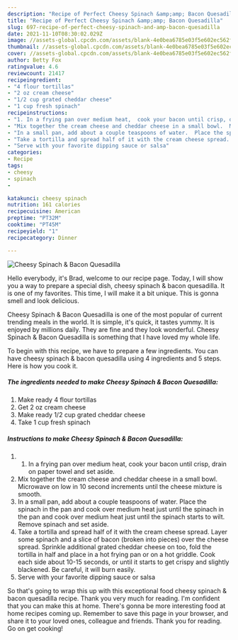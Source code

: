```yaml
---
description: "Recipe of Perfect Cheesy Spinach &amp;amp; Bacon Quesadilla"
title: "Recipe of Perfect Cheesy Spinach &amp;amp; Bacon Quesadilla"
slug: 697-recipe-of-perfect-cheesy-spinach-and-amp-bacon-quesadilla
date: 2021-11-10T08:30:02.029Z
image: //assets-global.cpcdn.com/assets/blank-4e0bea6785e03f5e602ec562f230caae08da540cada707380b4fe1bbebba43da.png
thumbnail: //assets-global.cpcdn.com/assets/blank-4e0bea6785e03f5e602ec562f230caae08da540cada707380b4fe1bbebba43da.png
cover: //assets-global.cpcdn.com/assets/blank-4e0bea6785e03f5e602ec562f230caae08da540cada707380b4fe1bbebba43da.png
author: Betty Fox
ratingvalue: 4.6
reviewcount: 21417
recipeingredient:
- "4 flour tortillas"
- "2 oz cream cheese"
- "1/2 cup grated cheddar cheese"
- "1 cup fresh spinach"
recipeinstructions:
- "1. In a frying pan over medium heat,  cook your bacon until crisp, drain on paper towel and set aside."
- "Mix together the cream cheese and cheddar cheese in a small bowl.  Microwave on low in 10 second increments until the cheese mixture is smooth."
- "In a small pan, add about a couple teaspoons of water.  Place the spinach in the pan and cook over medium heat just until the spinach in the pan and cook over medium heat just until the spinach starts to wilt. Remove spinach and set aside."
- "Take a tortilla and spread half of it with the cream cheese spread.  Layer some spinach and a slice of bacon (broken into pieces) over the cheese spread.  Sprinkle additional grated cheddar cheese on too, fold the tortilla in half and place in a hot frying pan or on a hot griddle. Cook each side about 10-15 seconds, or until it starts to get crispy and slightly blackened. Be careful,  it will burn easily."
- "Serve with your favorite dipping sauce or salsa"
categories:
- Recipe
tags:
- cheesy
- spinach
- 

katakunci: cheesy spinach  
nutrition: 161 calories
recipecuisine: American
preptime: "PT32M"
cooktime: "PT45M"
recipeyield: "1"
recipecategory: Dinner

---
```



![Cheesy Spinach &amp; Bacon Quesadilla](//assets-global.cpcdn.com/assets/blank-4e0bea6785e03f5e602ec562f230caae08da540cada707380b4fe1bbebba43da.png)

Hello everybody, it's Brad, welcome to our recipe page. Today, I will show you a way to prepare a special dish, cheesy spinach &amp; bacon quesadilla. It is one of my favorites. This time, I will make it a bit unique. This is gonna smell and look delicious.

Cheesy Spinach &amp; Bacon Quesadilla is one of the most popular of current trending meals in the world. It is simple, it's quick, it tastes yummy. It is enjoyed by millions daily. They are fine and they look wonderful. Cheesy Spinach &amp; Bacon Quesadilla is something that I have loved my whole life.




To begin with this recipe, we have to prepare a few ingredients. You can have cheesy spinach &amp; bacon quesadilla using 4 ingredients and 5 steps. Here is how you cook it.

<!--inarticleads1-->

##### The ingredients needed to make Cheesy Spinach &amp; Bacon Quesadilla:

1. Make ready 4 flour tortillas
1. Get 2 oz cream cheese
1. Make ready 1/2 cup grated cheddar cheese
1. Take 1 cup fresh spinach




<!--inarticleads2-->

##### Instructions to make Cheesy Spinach &amp; Bacon Quesadilla:

1. 1. In a frying pan over medium heat,  cook your bacon until crisp, drain on paper towel and set aside.
1. Mix together the cream cheese and cheddar cheese in a small bowl.  Microwave on low in 10 second increments until the cheese mixture is smooth.
1. In a small pan, add about a couple teaspoons of water.  Place the spinach in the pan and cook over medium heat just until the spinach in the pan and cook over medium heat just until the spinach starts to wilt. Remove spinach and set aside.
1. Take a tortilla and spread half of it with the cream cheese spread.  Layer some spinach and a slice of bacon (broken into pieces) over the cheese spread.  Sprinkle additional grated cheddar cheese on too, fold the tortilla in half and place in a hot frying pan or on a hot griddle. Cook each side about 10-15 seconds, or until it starts to get crispy and slightly blackened. Be careful,  it will burn easily.
1. Serve with your favorite dipping sauce or salsa




So that's going to wrap this up with this exceptional food cheesy spinach &amp; bacon quesadilla recipe. Thank you very much for reading. I'm confident that you can make this at home. There's gonna be more interesting food at home recipes coming up. Remember to save this page in your browser, and share it to your loved ones, colleague and friends. Thank you for reading. Go on get cooking!
